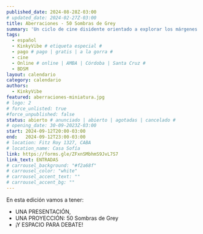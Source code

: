 ```yaml
---
published_date: 2024-08-28Z-03:00
# updated_date: 2024-02-27Z-03:00
title: Aberraciones - 50 Sombras de Grey
summary: 'Un ciclo de cine disidente orientado a explorar los márgenes de aquellas sexualidades, modos de vida, cuerpos e identidades menos trabajadas en el cine.'
tags:
  - español
  - KinkyVibe # etiqueta especial #
  - pago # pago | gratis | a la gorra #
  - cine
  - Online # online | AMBA | Córdoba | Santa Cruz #
  - BDSM
layout: calendario
category: calendario
authors:
  - KinkyVibe
featured: aberraciones-miniatura.jpg
# logo: 2
# force_unlisted: true
#force_unpublished: false
status: abierto # anunciado | abierto | agotadas | cancelado #
# opening_date: 30-09-2023Z-03:00
start: 2024-09-12T20:00-03:00
end:   2024-09-12T23:00-03:00
# location: Fitz Roy 1327, CABA
# location_name: Casa Sofía
link: https://forms.gle/ZFxnSMbhmS9JvL7S7
link_text: ENTRADAS
# carrousel_background: "#f2a68f"
# carrousel_color: "white"
# carrousel_accent_text: ""
# carrousel_accent_bg: ""
---
```

En esta edición vamos a tener:

- UNA PRESENTACIÓN,
- UNA PROYECCIÓN: 50 Sombras de Grey
- ¡Y ESPACIO PARA DEBATE!

